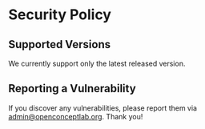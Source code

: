 # Security Policy

## Supported Versions

We currently support only the latest released version.

## Reporting a Vulnerability

If you discover any vulnerabilities, please report them via admin@openconceptlab.org. Thank you!
